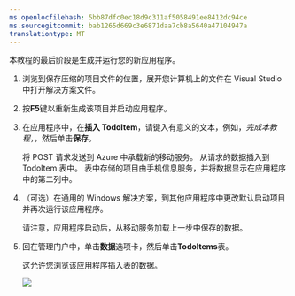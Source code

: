 ```yaml
---
ms.openlocfilehash: 5bb87dfc0ec18d9c311af5058491ee8412dc94ce
ms.sourcegitcommit: bab1265d669c3e6871daa7cb8a5640a47104947a
translationtype: MT
---
```


本教程的最后阶段是生成并运行您的新应用程序。

1. 浏览到保存压缩的项目文件的位置，展开您计算机上的文件在 Visual Studio 中打开解决方案文件。

2. 按**F5**键以重新生成该项目并启动应用程序。

3. 在应用程序中，在**插入 TodoItem**，请键入有意义的文本，例如，*完成本教程*，，然后单击**保存**。

    将 POST 请求发送到 Azure 中承载新的移动服务。 从请求的数据插入到 TodoItem 表中。 表中存储的项目由手机信息服务，并将数据显示在应用程序中的第二列中。

4. （可选）在通用的 Windows 解决方案，到其他应用程序中更改默认启动项目并再次运行该应用程序。

    请注意，应用程序启动后，从移动服务加载上一步中保存的数据。
 
4. 回在管理门户中，单击**数据**选项卡，然后单击**TodoItems**表。

    这允许您浏览该应用程序插入表的数据。

    ![](./media/mobile-services-javascript-backend-run-app/mobile-data-browse.png)